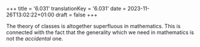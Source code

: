 +++
title = '6.031'
translationKey = '6.031'
date = 2023-11-26T13:02:22+01:00
draft = false
+++

The theory of classes is altogether superfluous in mathematics.
This is connected with the fact that the generality which we need in mathematics is not the <em>accidental</em> one.
